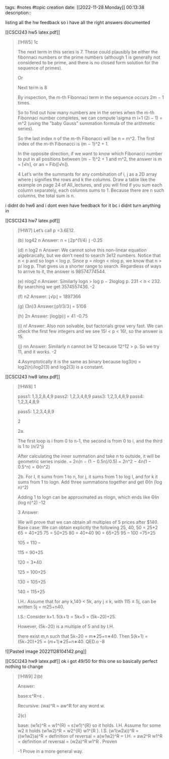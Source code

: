 tags: #notes #topic
creation date: [[2022-11-28 Monday]] 00:13:38
description::

listing all the hw feedback so i have all the right answers documented

[[CSCI243 hw5 latex.pdf]]
> [!HW5]
> 1c 
> 
> The next term in this series is 7. These could plausibly be either the fibonnaci numbers or the prime numbers (although 1 is generally not considered to be prime, and there is no closed form solution for the sequence of primes).
> 
> Or
> 
> Next term is 8
> 
> By inspection, the m-th Fibonnaci term in the sequence occurs 2m − 1 times.
> 
> So to find out how many numbers are in the series when the m-th Fibonnaci number completes, we can compute \sigma m i=1 (2i − 1) = m^2 (using the ”baby Gauss” summation formula of the arithmetic series).
> 
> So the last index n of the m-th Fibonacci will be n = m^2. The first index of the m-th Fibonacci is (m − 1)^2 + 1.
> 
> In the opposite direction, if we want to know which Fibonacci number to put in all positions between (m − 1)^2 + 1 and m^2, the answer is m = ⌈√n⌉, or an = Fib(⌈√n⌉).          
> 
> 4
> Let’s write the summants for any combination of i, j as a 2D array where j signifies the rows and k the columns.  Draw a table like the example on page 24 of All_lectures, and you will find if you sum each column separately, each columns sums to 1. Because there are n such columns, the total sum is n.       


i didnt do hw6 and i dont even have feedback for it bc i didnt turn anything in


[[CSCI243 hw7 latex.pdf]]
> [!HW7]
> Let’s call p =3.6E12. 
> 
> (b)  log42 n Answer: n = ⌊2p^(1/4) ⌋           -0.25
> 
> (d)  n log2 n Answer: We cannot solve this non-linear equation algebraically, but we don’t need to search 3e12 numbers. Notice that n < p and so logn < log p. Since p = nlogn < nlog p, we know that n > p/ log p. That gives us a shorter range to search. Regardless of ways to arrive to it, the answer is 98574774544.
> 
> (e)  nlog2 n Answer: Similarly logn > log p − 2loglog p. 231 < n < 232. By searching we get 3574557436.       -2
> 
> (f)  n2 Answer: ⌊√p⌋ = 1897366
> 
> (g)  (3n)3 Answer:⌊p1/3/3⌋ = 5108
> 
> (h)  2n Answer: ⌊log(p)⌋ = 41                      -0.75
> 
> (i)  n! Answer: Also non solvable, but factorials grow very fast. We can check the first few integers and we see 15! < p < 16!, so the answer is 15.
> 
> (j)  nn Answer: Similarly n cannot be 12 because 12^12 > p. So we try 11, and it works.                 -2
> 
> 4.Asymptotically it is the same as binary because log3(n) = log2(n)/log2(3) and log2(3) is a constant.


[[CSCI243 hw8 latex.pdf]]
> [!HW8]
> 1
> 
> pass1: 1,3,2,8,4,9
> pass2: 1,2,3,4,8,9
> pass3: 1,2,3,4,8,9
> pass4: 1,2,3,4,8,9
> 
> pass5: 1,2,3,4,8,9                                                     
> 
> 
> 2
> 
> 2a. 
> 
> The first loop is i from 0 to n-1, the second is from 0 to i, and the third is 1 to (n/2^j)
> 
> After calculating the inner summation and take n to outside, it will be geometric series inside.
> = 2n(n − (1 − 0.5n)/0.5) = 2n^2 − 4n(1 − 0.5^n) = Θ(n^2) 
> 
> 2b.  For I, it sums from 1 to n, for j, it sums from 1 to log I, and for k it sums from 1 to logn. Add three summations together and get Θ(n (log n)^2) 
> 
> 
> Adding 1 to logn can be approximated as nlogn, which ends like Θ(n (log n)^2)                                           -12
> 
> 
> 3 Answer:
> 
> We will prove that we can obtain all multiples of 5 prices after $140. Base case: We can obtain explicitly the following
> 25, 40,
> 50 = 25*2
> 65 = 40+25
> 75 = 50+25
> 80 = 40+40
> 90 = 65+25
> 95 –
> 100 =75+25 
> 
> 105 = 110 – 
> 
> 115 = 90+25
> 
> 120 = 3*40
> 
> 125 = 100+25
> 
> 130 = 105+25
> 
> 140 =  115+25 
> 
> I.H.: Assume that for any k,140 < 5k, any j ≤ k, with 115 ≤ 5j, can be written 5j = m25+n40.
> 
> I.S.: Consider k+1. 5(k+1) = 5k+5 = (5k−20)+25. 
> 
> However, (5k−20) is a multiple of 5 and by I.H. 
> 
> there exist m,n such that 5k−20 = m∗25+n∗40. Then 5(k+1) = (5k−20)+25 = (m+1)∗25+n∗40. QED.o           -8

![[Pasted image 20221128104142.png]]

[[CSCI243 hw9 latex.pdf]]
ok i got 49/50 for this one so basically perfect nothing to change
> [!HW9]
> 2(b)
> 
> Answer:
> 
> base:ε^R=ε .
> 
> Recursive: (wa)^R = aw^R for any word w. 
> 
> 2(c)
> 
> base: (w1ε)^R = w1^{R} = ε(w1)^{R} so it holds.
> I.H. Assume for some w2 it holds (w1w2)^R = w2^{R} w1^{R }.
> I.S. (w1(w2a))^R = ((w1w2)a)^R = definition of reversal = a(w1w2)^R = I.H. = aw2^R w1^R = definition of reversal = (w2a)^R w1^R . Proven   
> 
> -1        Prove in a more general way.

